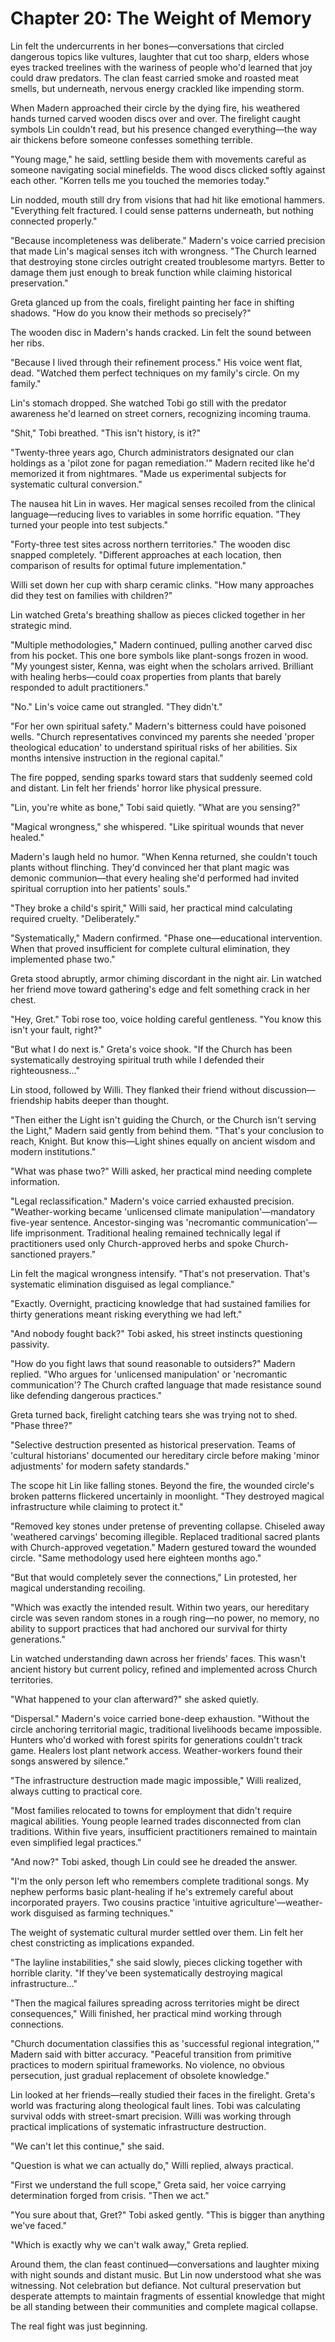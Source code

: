 # Chapter 20: The Weight of Memory

Lin felt the undercurrents in her bones—conversations that circled dangerous topics like vultures, laughter that cut too sharp, elders whose eyes tracked treelines with the wariness of people who'd learned that joy could draw predators. The clan feast carried smoke and roasted meat smells, but underneath, nervous energy crackled like impending storm.

When Madern approached their circle by the dying fire, his weathered hands turned carved wooden discs over and over. The firelight caught symbols Lin couldn't read, but his presence changed everything—the way air thickens before someone confesses something terrible.

"Young mage," he said, settling beside them with movements careful as someone navigating social minefields. The wood discs clicked softly against each other. "Korren tells me you touched the memories today."

Lin nodded, mouth still dry from visions that had hit like emotional hammers. "Everything felt fractured. I could sense patterns underneath, but nothing connected properly."

"Because incompleteness was deliberate." Madern's voice carried precision that made Lin's magical senses itch with wrongness. "The Church learned that destroying stone circles outright created troublesome martyrs. Better to damage them just enough to break function while claiming historical preservation."

Greta glanced up from the coals, firelight painting her face in shifting shadows. "How do you know their methods so precisely?"

The wooden disc in Madern's hands cracked. Lin felt the sound between her ribs.

"Because I lived through their refinement process." His voice went flat, dead. "Watched them perfect techniques on my family's circle. On my family."

Lin's stomach dropped. She watched Tobi go still with the predator awareness he'd learned on street corners, recognizing incoming trauma.

"Shit," Tobi breathed. "This isn't history, is it?"

"Twenty-three years ago, Church administrators designated our clan holdings as a 'pilot zone for pagan remediation.'" Madern recited like he'd memorized it from nightmares. "Made us experimental subjects for systematic cultural conversion."

The nausea hit Lin in waves. Her magical senses recoiled from the clinical language—reducing lives to variables in some horrific equation. "They turned your people into test subjects."

"Forty-three test sites across northern territories." The wooden disc snapped completely. "Different approaches at each location, then comparison of results for optimal future implementation."

Willi set down her cup with sharp ceramic clinks. "How many approaches did they test on families with children?"

Lin watched Greta's breathing shallow as pieces clicked together in her strategic mind.

"Multiple methodologies," Madern continued, pulling another carved disc from his pocket. This one bore symbols like plant-songs frozen in wood. "My youngest sister, Kenna, was eight when the scholars arrived. Brilliant with healing herbs—could coax properties from plants that barely responded to adult practitioners."

"No." Lin's voice came out strangled. "They didn't."

"For her own spiritual safety." Madern's bitterness could have poisoned wells. "Church representatives convinced my parents she needed 'proper theological education' to understand spiritual risks of her abilities. Six months intensive instruction in the regional capital."

The fire popped, sending sparks toward stars that suddenly seemed cold and distant. Lin felt her friends' horror like physical pressure.

"Lin, you're white as bone," Tobi said quietly. "What are you sensing?"

"Magical wrongness," she whispered. "Like spiritual wounds that never healed."

Madern's laugh held no humor. "When Kenna returned, she couldn't touch plants without flinching. They'd convinced her that plant magic was demonic communion—that every healing she'd performed had invited spiritual corruption into her patients' souls."

"They broke a child's spirit," Willi said, her practical mind calculating required cruelty. "Deliberately."

"Systematically," Madern confirmed. "Phase one—educational intervention. When that proved insufficient for complete cultural elimination, they implemented phase two."

Greta stood abruptly, armor chiming discordant in the night air. Lin watched her friend move toward gathering's edge and felt something crack in her chest.

"Hey, Gret." Tobi rose too, voice holding careful gentleness. "You know this isn't your fault, right?"

"But what I do next is." Greta's voice shook. "If the Church has been systematically destroying spiritual truth while I defended their righteousness..."

Lin stood, followed by Willi. They flanked their friend without discussion—friendship habits deeper than thought.

"Then either the Light isn't guiding the Church, or the Church isn't serving the Light," Madern said gently from behind them. "That's your conclusion to reach, Knight. But know this—Light shines equally on ancient wisdom and modern institutions."

"What was phase two?" Willi asked, her practical mind needing complete information.

"Legal reclassification." Madern's voice carried exhausted precision. "Weather-working became 'unlicensed climate manipulation'—mandatory five-year sentence. Ancestor-singing was 'necromantic communication'—life imprisonment. Traditional healing remained technically legal if practitioners used only Church-approved herbs and spoke Church-sanctioned prayers."

Lin felt the magical wrongness intensify. "That's not preservation. That's systematic elimination disguised as legal compliance."

"Exactly. Overnight, practicing knowledge that had sustained families for thirty generations meant risking everything we had left."

"And nobody fought back?" Tobi asked, his street instincts questioning passivity.

"How do you fight laws that sound reasonable to outsiders?" Madern replied. "Who argues for 'unlicensed manipulation' or 'necromantic communication'? The Church crafted language that made resistance sound like defending dangerous practices."

Greta turned back, firelight catching tears she was trying not to shed. "Phase three?"

"Selective destruction presented as historical preservation. Teams of 'cultural historians' documented our hereditary circle before making 'minor adjustments' for modern safety standards."

The scope hit Lin like falling stones. Beyond the fire, the wounded circle's broken patterns flickered uncertainly in moonlight. "They destroyed magical infrastructure while claiming to protect it."

"Removed key stones under pretense of preventing collapse. Chiseled away 'weathered carvings' becoming illegible. Replaced traditional sacred plants with Church-approved vegetation." Madern gestured toward the wounded circle. "Same methodology used here eighteen months ago."

"But that would completely sever the connections," Lin protested, her magical understanding recoiling.

"Which was exactly the intended result. Within two years, our hereditary circle was seven random stones in a rough ring—no power, no memory, no ability to support practices that had anchored our survival for thirty generations."

Lin watched understanding dawn across her friends' faces. This wasn't ancient history but current policy, refined and implemented across Church territories.

"What happened to your clan afterward?" she asked quietly.

"Dispersal." Madern's voice carried bone-deep exhaustion. "Without the circle anchoring territorial magic, traditional livelihoods became impossible. Hunters who'd worked with forest spirits for generations couldn't track game. Healers lost plant network access. Weather-workers found their songs answered by silence."

"The infrastructure destruction made magic impossible," Willi realized, always cutting to practical core.

"Most families relocated to towns for employment that didn't require magical abilities. Young people learned trades disconnected from clan traditions. Within five years, insufficient practitioners remained to maintain even simplified legal practices."

"And now?" Tobi asked, though Lin could see he dreaded the answer.

"I'm the only person left who remembers complete traditional songs. My nephew performs basic plant-healing if he's extremely careful about incorporated prayers. Two cousins practice 'intuitive agriculture'—weather-work disguised as farming techniques."

The weight of systematic cultural murder settled over them. Lin felt her chest constricting as implications expanded.

"The layline instabilities," she said slowly, pieces clicking together with horrible clarity. "If they've been systematically destroying magical infrastructure..."

"Then the magical failures spreading across territories might be direct consequences," Willi finished, her practical mind working through connections.

"Church documentation classifies this as 'successful regional integration,'" Madern said with bitter accuracy. "Peaceful transition from primitive practices to modern spiritual frameworks. No violence, no obvious persecution, just gradual replacement of obsolete knowledge."

Lin looked at her friends—really studied their faces in the firelight. Greta's world was fracturing along theological fault lines. Tobi was calculating survival odds with street-smart precision. Willi was working through practical implications of systematic infrastructure destruction.

"We can't let this continue," she said.

"Question is what we can actually do," Willi replied, always practical.

"First we understand the full scope," Greta said, her voice carrying determination forged from crisis. "Then we act."

"You sure about that, Gret?" Tobi asked gently. "This is bigger than anything we've faced."

"Which is exactly why we can't walk away," Greta replied.

Around them, the clan feast continued—conversations and laughter mixing with night sounds and distant music. But Lin now understood what she was witnessing. Not celebration but defiance. Not cultural preservation but desperate attempts to maintain fragments of essential knowledge that might be all standing between their communities and complete magical collapse.

The real fight was just beginning.
